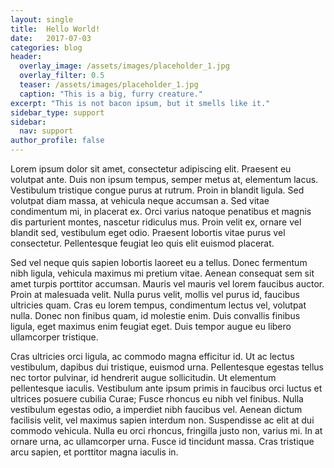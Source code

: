 ```yaml
---
layout: single
title:  Hello World!
date:   2017-07-03
categories: blog
header:
  overlay_image: /assets/images/placeholder_1.jpg
  overlay_filter: 0.5
  teaser: /assets/images/placeholder_1.jpg
  caption: "This is a big, furry creature."
excerpt: "This is not bacon ipsum, but it smells like it."
sidebar_type: support
sidebar:
  nav: support
author_profile: false
---
```


Lorem ipsum dolor sit amet, consectetur adipiscing elit. Praesent eu volutpat ante. Duis non ipsum tempus, semper metus at, elementum lacus. Vestibulum tristique congue purus at rutrum. Proin in blandit ligula. Sed volutpat diam massa, at vehicula neque accumsan a. Sed vitae condimentum mi, in placerat ex. Orci varius natoque penatibus et magnis dis parturient montes, nascetur ridiculus mus. Proin velit ex, ornare vel blandit sed, vestibulum eget odio. Praesent lobortis vitae purus vel consectetur. Pellentesque feugiat leo quis elit euismod placerat.

Sed vel neque quis sapien lobortis laoreet eu a tellus. Donec fermentum nibh ligula, vehicula maximus mi pretium vitae. Aenean consequat sem sit amet turpis porttitor accumsan. Mauris vel mauris vel lorem faucibus auctor. Proin at malesuada velit. Nulla purus velit, mollis vel purus id, faucibus ultricies quam. Cras eu lorem tempus, condimentum lectus vel, volutpat nulla. Donec non finibus quam, id molestie enim. Duis convallis finibus ligula, eget maximus enim feugiat eget. Duis tempor augue eu libero ullamcorper tristique.

Cras ultricies orci ligula, ac commodo magna efficitur id. Ut ac lectus vestibulum, dapibus dui tristique, euismod urna. Pellentesque egestas tellus nec tortor pulvinar, id hendrerit augue sollicitudin. Ut elementum pellentesque iaculis. Vestibulum ante ipsum primis in faucibus orci luctus et ultrices posuere cubilia Curae; Fusce rhoncus eu nibh vel finibus. Nulla vestibulum egestas odio, a imperdiet nibh faucibus vel. Aenean dictum facilisis velit, vel maximus sapien interdum non. Suspendisse ac elit at dui commodo vehicula. Nulla eu orci rhoncus, fringilla justo non, varius mi. In at ornare urna, ac ullamcorper urna. Fusce id tincidunt massa. Cras tristique arcu sapien, et porttitor magna iaculis in.
